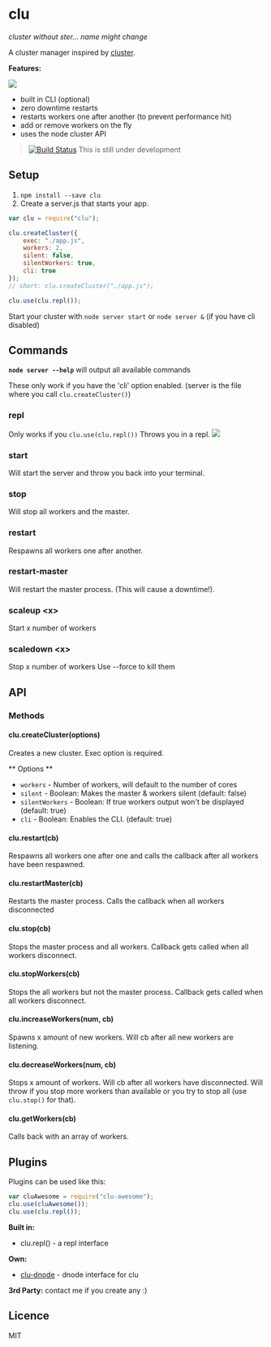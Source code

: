 clu
========
*cluster without ster... name might change*

A cluster manager inspired by [cluster](https://github.com/LearnBoost/cluster).


**Features:**

![](https://i.imgur.com/k6r888c.png)

* built in CLI (optional)
* zero downtime restarts
* restarts workers one after another (to prevent performance hit)
* add or remove workers on the fly
* uses the node cluster API

> [![Build Status](https://travis-ci.org/fiws/clu.png?branch=master)](https://travis-ci.org/fiws/clu) This is still under development


## Setup
1. `npm install --save clu`
2. Create a server.js that starts your app.

``` JavaScript
var clu = require("clu");

clu.createCluster({
	exec: "./app.js",
	workers: 2,
	silent: false,
	silentWorkers: true,
	cli: true
});
// short: clu.createCluster("./app.js");

clu.use(clu.repl());
```
Start your cluster with `node server start` or `node server &` (if you have cli disabled)


## Commands

**`node server --help`** will output all available commands

These only work if you have the 'cli' option enabled. (server is the file where you call `clu.createCluster()`)

### repl
Only works if you `clu.use(clu.repl())`
Throws you in a repl.
![](https://i.imgur.com/E5l57ct.png)

### start
Will start the server and throw you back into your terminal.

### stop
Will stop all workers and the master.

### restart
Respawns all workers one after another.

### restart-master
Will restart the master process. (This will cause a downtime!).

### scaleup <x\>
Start x number of workers

### scaledown <x\>
Stop x number of workers
Use --force to kill them


## API

### Methods

#### clu.createCluster(options)
Creates a new cluster. Exec option is required.

** Options **

* `workers` - Number of workers, will default to the number of cores
* `silent` - Boolean: Makes the master & workers silent (default: false)
* `silentWorkers` - Boolean: If true workers output won't be displayed (default: true)
* `cli` - Boolean: Enables the CLI. (default: true)


#### clu.restart(cb)
Respawns all workers one after one and calls the callback after all workers have been respawned.


#### clu.restartMaster(cb)
Restarts the master process. Calls the callback when all workers disconnected


#### clu.stop(cb)
Stops the master process and all workers. Callback gets called when all workers disconnect.

#### clu.stopWorkers(cb)
Stops the all workers but not the master process. Callback gets called when all workers disconnect.


#### clu.increaseWorkers(num, cb)
Spawns x amount of new workers. Will cb after all new workers are listening.


#### clu.decreaseWorkers(num, cb)
Stops x amount of workers. Will cb after all workers have disconnected. Will throw if you stop more workers than available or you try to stop all (use `clu.stop()` for that).

#### clu.getWorkers(cb)
Calls back with an array of workers.






## Plugins
Plugins can be used like this:
``` JavaScript
var cluAwesome = require("clu-awesome");
clu.use(cluAwesome());
clu.use(clu.repl());
```

**Built in:**

* clu.repl() - a repl interface

**Own:**

* [clu-dnode](https://github.com/fiws/clu-dnode) - dnode interface for clu

**3rd Party:**
contact me if you create any :)


## Licence
MIT